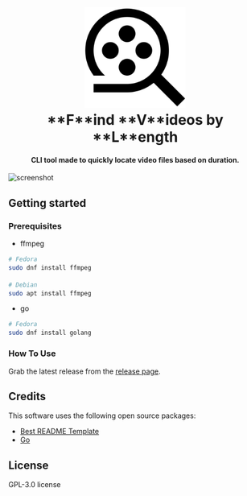 
<h1 align="center">
  <br>
  <a href="https://github.com/OminousLama/go-fvidl"><img src="./docs/res/fvidl-icon.svg" alt="fvidl" width="200"></a>
  <br>
  **F**ind **V**ideos by **L**ength
  <br>
</h1>

<h4 align="center">CLI tool made to quickly locate video files based on duration.</h4>

![screenshot](https://raw.githubusercontent.com/amitmerchant1990/electron-markdownify/master/app/img/markdownify.gif)

## Getting started

### Prerequisites

- ffmpeg
```bash
# Fedora
sudo dnf install ffmpeg

# Debian
sudo apt install ffmpeg
```

- go
```bash
# Fedora
sudo dnf install golang
```

### How To Use

Grab the latest release from the [release page](https://github.com/OminousLama/go-fvidl/releases/latest).


## Credits

This software uses the following open source packages:

- [Best README Template](https://github.com/othneildrew/Best-README-Template)
- [Go](https://github.com/golang)

## License

GPL-3.0 license